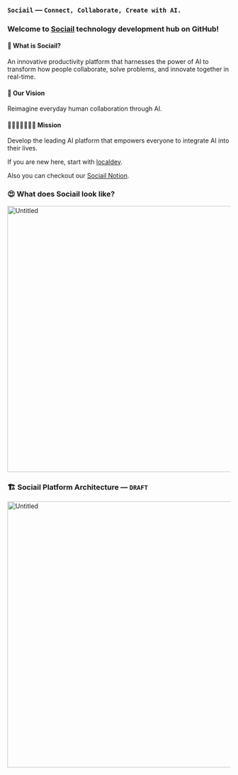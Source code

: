 ### `Sociail` — `Connect, Collaborate, Create with AI.`

### Welcome to [Sociail](https://www.sociail.com) technology development hub on GitHub!

#### **💬 What is Sociail?**
An innovative productivity platform that harnesses the power of AI to transform how people collaborate, solve problems, and innovate together in real-time.

#### **🔭 Our Vision**
Reimagine everyday human collaboration through AI.

#### **🏃‍♂️🏃🏻‍♀️🏃🏻 Mission**
Develop the leading AI platform that empowers everyone to integrate AI into their lives.

If you are new here, start with [localdev](https://github.com/sociail/localdev/edit/dev/README.md).

Also you can checkout our [Sociail Notion](https://www.notion.so/sociail/).

### 😍 What does Sociail look like?
<img width="600" alt="Untitled" src="https://github.com/sociail/.github/assets/135444750/e9571ad9-2e1d-4a09-8222-9ec979867b4b">

### 🏗️ Sociail Platform Architecture — `DRAFT`
<img width="600" alt="Untitled" src="https://github.com/sociail/.github/assets/135444750/123efea2-240f-48dd-a3b0-317b98ab7aaf">
